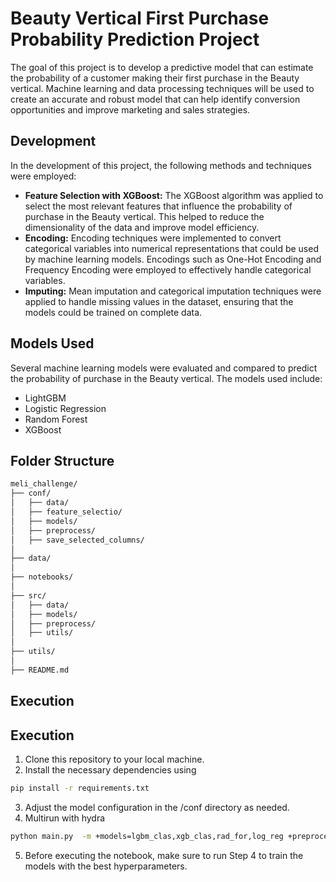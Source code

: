 # Beauty Vertical First Purchase Probability Prediction Project


The goal of this project is to develop a predictive model that can estimate the probability of a customer making their first purchase in the Beauty vertical. Machine learning and data processing techniques will be used to create an accurate and robust model that can help identify conversion opportunities and improve marketing and sales strategies.

## Development

In the development of this project, the following methods and techniques were employed:

- **Feature Selection with XGBoost:** The XGBoost algorithm was applied to select the most relevant features that influence the probability of purchase in the Beauty vertical. This helped to reduce the dimensionality of the data and improve model efficiency.
- **Encoding:** Encoding techniques were implemented to convert categorical variables into numerical representations that could be used by machine learning models. Encodings such as One-Hot Encoding and Frequency Encoding were employed to effectively handle categorical variables.
- **Imputing:** Mean imputation and categorical imputation techniques were applied to handle missing values in the dataset, ensuring that the models could be trained on complete data.

## Models Used
Several machine learning models were evaluated and compared to predict the probability of purchase in the Beauty vertical. The models used include:
- LightGBM
- Logistic Regression
- Random Forest
- XGBoost

## Folder Structure

```bash
meli_challenge/
├── conf/
│   ├── data/
│   ├── feature_selectio/
│   ├── models/
│   ├── preprocess/
│   ├── save_selected_columns/
│
├── data/
│
├── notebooks/
│
├── src/
│   ├── data/
│   ├── models/
│   ├── preprocess/
│   ├── utils/
│
├── utils/
│
├── README.md
```

## Execution

## Execution
1. Clone this repository to your local machine.
2. Install the necessary dependencies using 
```bash 
pip install -r requirements.txt 
```
3. Adjust the model configuration in the /conf directory as needed.
4. Multirun with hydra 
```bash 
python main.py  -m +models=lgbm_clas,xgb_clas,rad_for,log_reg +preprocess.encoding=freq_encoder,one_hot_encoder 
```
5. Before executing the notebook, make sure to run Step 4 to train the models with the best hyperparameters.



